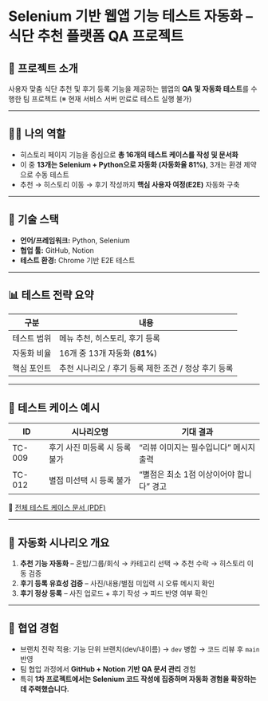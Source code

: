 # Selenium 기반 웹앱 기능 테스트 자동화 – 식단 추천 플랫폼 QA 프로젝트

## 📌 프로젝트 소개
사용자 맞춤 식단 추천 및 후기 등록 기능을 제공하는 웹앱의 **QA 및 자동화 테스트**를 수행한 팀 프로젝트
(※ 현재 서비스 서버 만료로 테스트 실행 불가)

---

## 👩‍💻 나의 역할
- 히스토리 페이지 기능을 중심으로 **총 16개의 테스트 케이스를 작성 및 문서화**
- 이 중 **13개는 Selenium + Python으로 자동화 (자동화율 81%)**, 3개는 환경 제약으로 수동 테스트
- 추천 → 히스토리 이동 → 후기 작성까지 **핵심 사용자 여정(E2E)** 자동화 구축

---

## 🔧 기술 스택
- **언어/프레임워크:** Python, Selenium  
- **협업 툴:** GitHub, Notion  
- **테스트 환경:** Chrome 기반 E2E 테스트  

---

## 📊 테스트 전략 요약
| 구분 | 내용 |
| --- | --- |
| 테스트 범위 | 메뉴 추천, 히스토리, 후기 등록 |
| 자동화 비율 | 16개 중 13개 자동화 (**81%**) |
| 핵심 포인트 | 추천 시나리오 / 후기 등록 제한 조건 / 정상 후기 등록 |

---

## 📄 테스트 케이스 예시
| ID | 시나리오명 | 기대 결과 |
| --- | --- | --- |
| TC-009 | 후기 사진 미등록 시 등록 불가 | “리뷰 이미지는 필수입니다” 메시지 출력 |
| TC-012 | 별점 미선택 시 등록 불가 | “별점은 최소 1점 이상이어야 합니다” 경고 |

📄 [전체 테스트 케이스 문서 (PDF)](https://drive.google.com/file/d/1YNrdMTEMtC_I5NaauCmWUpbigZw3lDXi/view?usp=sharing)

---

## 🤖 자동화 시나리오 개요
1. **추천 기능 자동화** – 혼밥/그룹/회식 → 카테고리 선택 → 추천 수락 → 히스토리 이동 검증  
2. **후기 등록 유효성 검증** – 사진/내용/별점 미입력 시 오류 메시지 확인  
3. **후기 정상 등록** – 사진 업로드 + 후기 작성 → 피드 반영 여부 확인  

---

## 🌿 협업 경험
- 브랜치 전략 적용: 기능 단위 브랜치(dev/내이름) → `dev` 병합 → 코드 리뷰 후 `main` 반영  
- 팀 협업 과정에서 **GitHub + Notion 기반 QA 문서 관리** 경험  
- 특히 **1차 프로젝트에서는 Selenium 코드 작성에 집중하며 자동화 경험을 확장하는 데 주력했습니다.**
